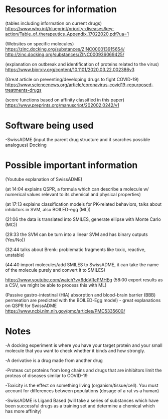 # Resources for information
(tables including information on current drugs)
https://www.who.int/blueprint/priority-diseases/key-action/Table_of_therapeutics_Appendix_17022020.pdf?ua=1

(Websites on specific molecules)
https://zinc.docking.org/substances/ZINC000013915654/
http://zinc.docking.org/substances/ZINC000936069425/

(explanation on outbreak and identification of proteins related to the virus)
https://www.biorxiv.org/content/10.1101/2020.03.22.002386v3

(Great article on preventing/developing drugs to fight COVID-19)
https://www.sciencenews.org/article/coronavirus-covid19-repurposed-treatments-drugs

(score functions based on affinity classified in this paper)
https://www.preprints.org/manuscript/202002.0242/v1
# Software being used
-SwissADME (input the parent drug structure and it searches possible analogues) Docking

# Possible important information
(Youtube explanation of SwissADME)

(at 14:04 explains QSPR, a formula which can describe a molecule w/ numerical values relevant to its chemical and physical properties)

(at 17:13 explains classification models for PK-related behaviors, talks about inhibitors in SVM, also BOILED-egg (ML))

(21:06 the data is translated into SMILES, generate ellipse with Monte Carlo (MC))

(29:33 the SVM can be turn into a linear SVM and has binary outputs (Yes/No))

(32:44 talks about Brenk: problematic fragments like toxic, reactive, unstable)

(44:40 import molecules/add SMILES to SwissADME, it can take the name of the molecule purely and convert it to SMILES)

https://www.youtube.com/watch?v=6doVRePMHEg
(58:00 export results as a CSV, we might be able to process this with ML)

 (Passive gastro-intestinal (HIA) absorption and blood-brain barrier (BBB) permeation are predicted with the BOILED-Egg model) - great explanations on QSPR for SwissADME
 https://www.ncbi.nlm.nih.gov/pmc/articles/PMC5335600/
 
# Notes
-A docking experiment is where you have your target protein and your small molecule that you want to check whether it binds and how strongly.

-A derivative is a drug made from another drug

-Proteas cut proteins from long chains and drugs that are inhibitors limit the proteas of diseases similar to COVID-19

-Toxicity is the effect on something living (organism/tissue/cell). You must account for differences between populations (dosage of a rat vs a human)

-SwissADME is Ligand Based (will take a series of substances which have been successful drugs as a training set and determine a chemical which has more affinity)

